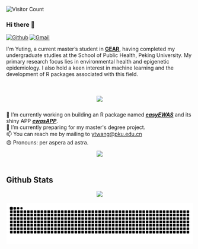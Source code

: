 ![Visitor Count](https://profile-counter.glitch.me/ytwangZero/count.svg)<br>

### Hi there 👋<br>
[![Github](https://img.shields.io/badge/-Github-000?style=flat&logo=Github&logoColor=white)](https://github.com/ytwangZero)
[![Gmail](https://img.shields.io/badge/-Gmail-c14438?style=flat&logo=Gmail&logoColor=white)](mailto:ytwangzero@gmail.com)

I'm Yuting, a current master’s student in <a href="https://gearpku2020.github.io//">**GEAR**</a></li>, having completed my undergraduate studies at the School of Public Health, Peking University. My primary research focus lies in environmental health and epigenetic epidemiology. I also hold a keen interest in machine learning and the development of R packages associated with this field.

<h1 align="center"> <a href="https://sunguoqi.com/"> <img src="https://readme-typing-svg.herokuapp.com/?lines=console.log(%22Hello%2C%20World!%22);Welcome%20to%20zero%20Github!&center=true&size=27"> </a> </h1>

🔭 I’m currently working on building an R package named <a href="https://github.com/ytwangZero/easyEWAS">***easyEWAS***</a></li> and its shiny APP <a href="https://github.com/ytwangZero/ewasAPP/tree/main">***ewasAPP***</a></li>.<br>
🌱 I’m currently preparing for my master's degree project.<br>
📫 You can reach me by mailing to <ytwang@pku.edu.cn><br>
😄 Pronouns: per aspera ad astra.

<div align="center"> <img src="https://github-readme-streak-stats.herokuapp.com/?user=ytwangZero" /> </div><br>

## Github Stats
<div align="center">
  <img src="https://github-readme-stats.vercel.app/api?username=ytwangZero&show_icons=true&theme=holi" />
</div>


![](https://github.com/ytwangZero/ytwangZero/blob/output/github-contribution-grid-snake-dark.svg)
